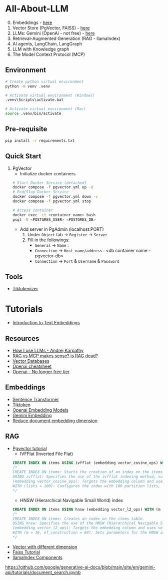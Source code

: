# All-About-LLM

0. Embeddings - [here](./embedding.ipynb)
1. Vector Store (PgVector, FAISS) - [here](./vectorstore.ipynb)
2. LLMs: Gemini (OpenAi - not free) - [here](./llm.ipynb)
3. Retrieval-Augmented Generation (RAG - llamaIndex)
4. AI agents, LangChain, LangGraph
5. LLM with Knowledge graph
6. The Model Context Protocol (MCP)

## Environment
```sh
# Create python virtual environment
python -m venv .venv

# Activate virtual environment (Windows)
.venv\Scripts\activate.bat

# Activate virtual environment (Mac)
source .venv/bin/activate
```

## Pre-requisite
```sh
pip install -r requirements.txt
```

## Quick Start
1. PgVector
    - Initialize docker containers
    ```sh
    # Start Docker Service (detached)
    docker compose -f pgvector.yml up -d
    # End/Stop Docker Service
    docker compose -f pgvector.yml down -v
    docker compose -f pgvector.yml stop

    # Access container
    docker exec -it <container name> bash
    psql -U <POSTGRES_USER> <POSTGRES_DB>
    ```
    - Add server in PgAdmin (localhost:PORT)
        1. Under `Object` tab -> `Register` -> `Server`
        2. Fill in the followings:
            - `General` -> `Name` : <any name that you want>
            - `Connection` -> `Host name/address` : <db container name - pgvector-db>
            - `Connection` -> `Port` & `Username` & `Password`



## Tools
- [Tiktokenizer](https://tiktokenizer.vercel.app/)

# Tutorials
- [Introduction to Text Embeddings](https://www.datacamp.com/tutorial/introduction-to-text-embeddings-with-the-open-ai-api)

## Resources
- [How I use LLMs - Andrej Karpathy](https://www.youtube.com/watch?v=EWvNQjAaOHw)
- [RAG vs MCP makes sense? is RAG dead?](https://medium.com/@gejing/rag-vs-mcp-makes-sense-is-rag-dead-134856664cd6)
- [Vector Databases](https://medium.com/@soumitsr/a-broke-b-chs-guide-to-tech-start-up-choosing-vector-database-part-1-local-self-hosted-4ebe4eec3045)
- [Openai cheatsheet](https://www.datacamp.com/cheat-sheet/the-open-ai-api-in-python)
- [Openai - No longer free tier](https://community.openai.com/t/usage-tier-free-to-tier-1/919150)

## Embeddings
- [Sentence Transformer](https://www.sbert.net/examples/applications/computing-embeddings/README.html)
- [Tiktoken](https://github.com/openai/tiktoken/tree/main?tab=readme-ov-file)
- [Openai Embedding Models](https://platform.openai.com/docs/guides/embeddings#embedding-models)
- [Gemini Embedding](https://ai.google.dev/gemini-api/docs/embeddings)
- [Reduce document embedding dimension](https://stackoverflow.com/questions/53883945/how-to-reduce-the-dimension-of-the-document-embedding)

## RAG
- [Pgvector tutorial](https://www.datacamp.com/tutorial/pgvector-tutorial)
    - IVFFlat (Inverted File Flat) 
    ```sql
    CREATE INDEX ON items USING ivfflat (embedding vector_cosine_ops) WITH (lists = 100);
    /*
    CREATE INDEX ON items: Starts the creation of an index on the items table.
    USING ivfflat: Specifies the use of the ivfflat indexing method, suitable for approximate nearest neighbor searches.
    (embedding vector_cosine_ops): Targets the embedding column and uses vector_cosine_ops for cosine similarity operations.
    WITH (lists = 100): Configures the index with 100 partition lists, balancing search speed and memory usage.
    */
    ```
    - HNSW (Hierarchical Navigable Small World) index
    ```sql
    CREATE INDEX ON items USING hnsw (embedding vector_l2_ops) WITH (m = 16, ef_construction = 64);
    /*
    CREATE INDEX ON items: Creates an index on the items table.
    USING hnsw: Specifies the use of the HNSW (Hierarchical Navigable Small World) algorithm for the index.
    (embedding vector_l2_ops): Targets the embedding column and uses vector_l2_ops for distance calculations.
    WITH (m = 16, ef_construction = 64): Sets parameters for the HNSW algorithm; m is the number of bi-directional links, ef_construction is the size of the dynamic list during index construction.
    */
    ```
- [Vector with different dimension](https://github.com/pgvector/pgvector/issues/426)
- [Faiss Tutorial](https://www.pinecone.io/learn/series/faiss/faiss-tutorial/)
- [llamaIndex Components](https://docs.llamaindex.ai/en/stable/module_guides/models/llms/modules/)

https://github.com/google/generative-ai-docs/blob/main/site/en/gemini-api/tutorials/document_search.ipynb